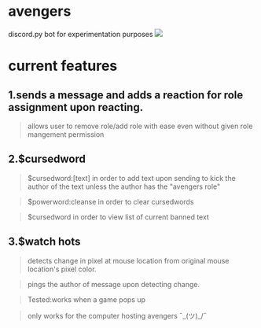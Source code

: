 # avengers

discord.py bot for experimentation purposes
![](https://i.kym-cdn.com/photos/images/original/001/384/545/7b9.jpg)

# current features

## 1.sends a message and adds a reaction for role assignment upon reacting.
>allows user to remove role/add role with ease even without given role mangement permission

## 2.$cursedword

>$cursedword:[text] in order to add text upon sending to kick the author of the text unless the author has the "avengers role"

>$powerword:cleanse in order to clear cursedwords

>$cursedword in order to view list of current banned text

## 3.$watch hots

>detects change in pixel at mouse location from original mouse location's pixel color.

>pings the author of message upon detecting change.

>Tested:works when a game pops up

>only works for the computer hosting avengers ¯\_(ツ)_/¯
